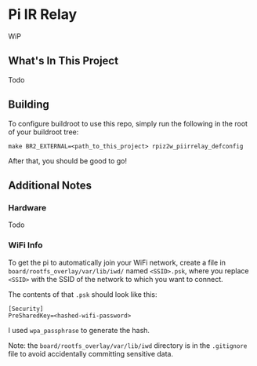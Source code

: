 # Pi IR Relay
WiP


## What's In This Project
Todo


## Building
To configure buildroot to use this repo, simply run the following in the root of
your buildroot tree:
```
make BR2_EXTERNAL=<path_to_this_project> rpiz2w_piirrelay_defconfig
```

After that, you should be good to go!


## Additional Notes
### Hardware
Todo

### WiFi Info
To get the pi to automatically join your WiFi network, create a file in
`board/rootfs_overlay/var/lib/iwd/` named `<SSID>.psk`, where you replace
`<SSID>` with the SSID of the network to which you want to connect.

The contents of that `.psk` should look like this:
```
[Security]
PreSharedKey=<hashed-wifi-password>
```
I used `wpa_passphrase` to generate the hash.

Note: the `board/rootfs_overlay/var/lib/iwd` directory is in the `.gitignore`
file to avoid accidentally committing sensitive data.

